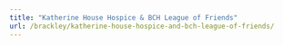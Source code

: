 ```yaml
---
title: "Katherine House Hospice & BCH League of Friends"
url: /brackley/katherine-house-hospice-and-bch-league-of-friends/
---
```

